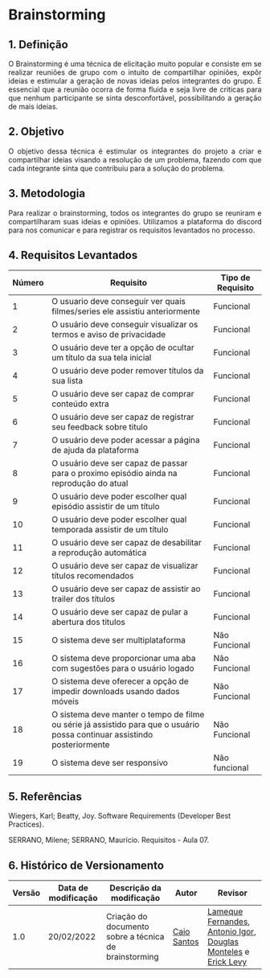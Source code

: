 # Brainstorming

## 1. Definição

<p align="justify">
O Brainstorming é uma técnica de elicitação muito popular e consiste em se realizar reuniões de grupo com o intuito de compartilhar opiniões, expôr ideias e estimular a geração de novas ideias pelos integrantes do grupo. É essencial que a reunião ocorra de forma fluida e seja livre de criticas para que nenhum participante se sinta desconfortável, possibilitando a geração de mais ideias.
</p>


## 2. Objetivo

<p align="justify">
O objetivo dessa técnica é estimular os integrantes do projeto a criar e compartilhar ideias visando a resolução de um problema, fazendo com que cada integrante sinta que contribuiu para a solução do problema.
</p>


## 3. Metodologia

<p align="justify">
Para realizar o brainstorming, todos os integrantes do grupo se reuniram e compartilharam suas ideias e opiniões. Utilizamos a plataforma do discord para nos comunicar e para registrar os requisitos levantados no processo.
</p>


## 4. Requisitos Levantados

| Número | Requisito | Tipo de Requisito |
|--|--|--|
|1|O usuario deve conseguir ver quais filmes/series ele assistiu anteriormente|Funcional|
|2|O usuário deve conseguir visualizar os termos e aviso de privacidade|Funcional|
|3|O usuário deve ter a opção de ocultar um título da sua tela inicial|Funcional|
|4|O usuário deve poder remover títulos da sua lista|Funcional|
|5|O usuário deve ser capaz de comprar conteúdo extra|Funcional|
|6|O usuário deve ser capaz de registrar seu feedback sobre titulo|Funcional|
|7|O usuário deve poder acessar a página de ajuda da plataforma|Funcional|
|8|O usuário deve ser capaz de passar para o proximo episódio ainda na reprodução do atual|Funcional|
|9|O usuário deve poder escolher qual episódio assistir de um título|Funcional|
|10|O usuário deve poder escolher qual temporada assistir de um título|Funcional|
|11|O usuário deve ser capaz de desabilitar a reprodução automática|Funcional|
|12|O usuário deve ser capaz de visualizar títulos recomendados|Funcional|
|13|O usuário deve ser capaz de assistir ao trailer dos títulos|Funcional|
|14|O usuário deve ser capaz de pular a abertura dos titulos|Funcional|
|15|O sistema deve ser multiplataforma|Não Funcional|
|16|O sistema deve proporcionar uma aba com sugestões para o usuário logado|Não Funcional|
|17|O sistema deve oferecer a opção de impedir downloads usando dados móveis|Não Funcional|
|18|O sistema deve manter o tempo de filme ou série já assistido para que o usuário possa continuar assistindo posteriormente|Não Funcional|
|19|O sistema deve ser responsivo|Não funcional|



## 5. Referências 

Wiegers, Karl; Beatty, Joy. Software Requirements (Developer Best Practices).

SERRANO, Milene; SERRANO, Maurício. Requisitos - Aula 07.


## 6. Histórico de Versionamento

|Versão|Data de modificação|Descrição da modificação|Autor| Revisor|
|-|-|-|-|-|
|1.0|20/02/2022|Criação do documento sobre a técnica de brainstorming|[Caio Santos](https://github.com/caiobsantos)|[Lameque Fernandes](https://github.com/LamequeFernandes), [Antonio Igor](https://github.com/antonioigorcarvalho), [Douglas Monteles](https://github.com/douglasmonteles) e [Erick Levy](https://github.com/ericklevy)|

